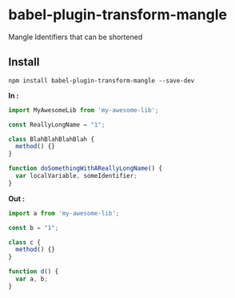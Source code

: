 # babel-plugin-transform-mangle

Mangle Identifiers that can be shortened

## Install

```
npm install babel-plugin-transform-mangle --save-dev
```

**In :**

```js
import MyAwesomeLib from 'my-awesome-lib';

const ReallyLongName = "1";

class BlahBlahBlahBlah {
  method() {}
}

function doSomethingWithAReallyLongName() {
  var localVariable, someIdentifier;
}
```

**Out :**

```js
import a from 'my-awesome-lib';

const b = "1";

class c {
  method() {}
}

function d() {
  var a, b;
}
```
